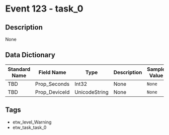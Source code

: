 # Event 123 - task_0

## Description
None

## Data Dictionary
|Standard Name|Field Name|Type|Description|Sample Value|
|---|---|---|---|---|
|TBD|Prop_Seconds|Int32|None|`None`|
|TBD|Prop_DeviceId|UnicodeString|None|`None`|

## Tags
* etw_level_Warning
* etw_task_task_0